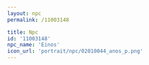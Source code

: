 ```yaml
---
layout: npc
permalink: /11003148

title: Npc
id: '11003148'
npc_name: 'Einos'
icon_url: 'portrait/npc/02010044_anos_p.png'
---
```

